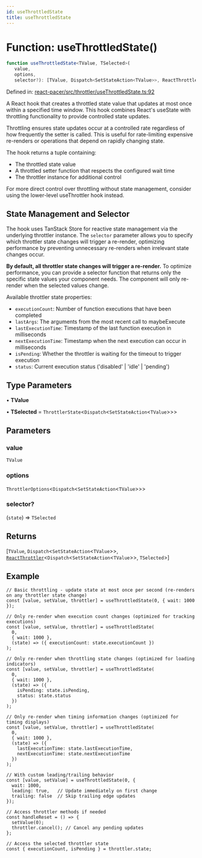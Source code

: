 ```yaml
---
id: useThrottledState
title: useThrottledState
---
```


<!-- DO NOT EDIT: this page is autogenerated from the type comments -->

# Function: useThrottledState()

```ts
function useThrottledState<TValue, TSelected>(
   value, 
   options, 
   selector?): [TValue, Dispatch<SetStateAction<TValue>>, ReactThrottler<Dispatch<SetStateAction<TValue>>, TSelected>]
```

Defined in: [react-pacer/src/throttler/useThrottledState.ts:92](https://github.com/TanStack/pacer/blob/main/packages/react-pacer/src/throttler/useThrottledState.ts#L92)

A React hook that creates a throttled state value that updates at most once within a specified time window.
This hook combines React's useState with throttling functionality to provide controlled state updates.

Throttling ensures state updates occur at a controlled rate regardless of how frequently the setter is called.
This is useful for rate-limiting expensive re-renders or operations that depend on rapidly changing state.

The hook returns a tuple containing:
- The throttled state value
- A throttled setter function that respects the configured wait time
- The throttler instance for additional control

For more direct control over throttling without state management,
consider using the lower-level useThrottler hook instead.

## State Management and Selector

The hook uses TanStack Store for reactive state management via the underlying throttler instance.
The `selector` parameter allows you to specify which throttler state changes will trigger a re-render,
optimizing performance by preventing unnecessary re-renders when irrelevant state changes occur.

**By default, all throttler state changes will trigger a re-render.** To optimize performance, you can
provide a selector function that returns only the specific state values your component needs.
The component will only re-render when the selected values change.

Available throttler state properties:
- `executionCount`: Number of function executions that have been completed
- `lastArgs`: The arguments from the most recent call to maybeExecute
- `lastExecutionTime`: Timestamp of the last function execution in milliseconds
- `nextExecutionTime`: Timestamp when the next execution can occur in milliseconds
- `isPending`: Whether the throttler is waiting for the timeout to trigger execution
- `status`: Current execution status ('disabled' | 'idle' | 'pending')

## Type Parameters

• **TValue**

• **TSelected** = `ThrottlerState`\<`Dispatch`\<`SetStateAction`\<`TValue`\>\>\>

## Parameters

### value

`TValue`

### options

`ThrottlerOptions`\<`Dispatch`\<`SetStateAction`\<`TValue`\>\>\>

### selector?

(`state`) => `TSelected`

## Returns

\[`TValue`, `Dispatch`\<`SetStateAction`\<`TValue`\>\>, [`ReactThrottler`](../../interfaces/reactthrottler.md)\<`Dispatch`\<`SetStateAction`\<`TValue`\>\>, `TSelected`\>\]

## Example

```tsx
// Basic throttling - update state at most once per second (re-renders on any throttler state change)
const [value, setValue, throttler] = useThrottledState(0, { wait: 1000 });

// Only re-render when execution count changes (optimized for tracking executions)
const [value, setValue, throttler] = useThrottledState(
  0,
  { wait: 1000 },
  (state) => ({ executionCount: state.executionCount })
);

// Only re-render when throttling state changes (optimized for loading indicators)
const [value, setValue, throttler] = useThrottledState(
  0,
  { wait: 1000 },
  (state) => ({
    isPending: state.isPending,
    status: state.status
  })
);

// Only re-render when timing information changes (optimized for timing displays)
const [value, setValue, throttler] = useThrottledState(
  0,
  { wait: 1000 },
  (state) => ({
    lastExecutionTime: state.lastExecutionTime,
    nextExecutionTime: state.nextExecutionTime
  })
);

// With custom leading/trailing behavior
const [value, setValue] = useThrottledState(0, {
  wait: 1000,
  leading: true,   // Update immediately on first change
  trailing: false  // Skip trailing edge updates
});

// Access throttler methods if needed
const handleReset = () => {
  setValue(0);
  throttler.cancel(); // Cancel any pending updates
};

// Access the selected throttler state
const { executionCount, isPending } = throttler.state;
```
